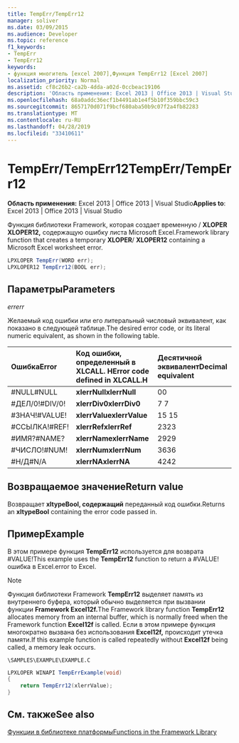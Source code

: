 ```yaml
---
title: TempErr/TempErr12
manager: soliver
ms.date: 03/09/2015
ms.audience: Developer
ms.topic: reference
f1_keywords:
- TempErr
- TempErr12
keywords:
- функция многитель [excel 2007],Функция TempErr12 [Excel 2007]
localization_priority: Normal
ms.assetid: cf8c26b2-ca2b-4dda-a02d-0ccbeac19106
description: 'Область применения: Excel 2013 | Office 2013 | Visual Studio'
ms.openlocfilehash: 68a0addc36ecf1b4491ab1e4f5b10f359bbc59c3
ms.sourcegitcommit: 8657170d071f9bcf680aba50b9c07f2a4fb82283
ms.translationtype: MT
ms.contentlocale: ru-RU
ms.lasthandoff: 04/28/2019
ms.locfileid: "33410611"
---
```

# <a name="temperrtemperr12"></a><span data-ttu-id="ec4b6-104">TempErr/TempErr12</span><span class="sxs-lookup"><span data-stu-id="ec4b6-104">TempErr/TempErr12</span></span>

 <span data-ttu-id="ec4b6-105">**Область применения:** Excel 2013 | Office 2013 | Visual Studio</span><span class="sxs-lookup"><span data-stu-id="ec4b6-105">**Applies to**: Excel 2013 | Office 2013 | Visual Studio</span></span> 
  
<span data-ttu-id="ec4b6-106">Функция библиотеки Framework, которая создает временную  /  **XLOPER XLOPER12,** содержащую ошибку листа Microsoft Excel.</span><span class="sxs-lookup"><span data-stu-id="ec4b6-106">Framework library function that creates a temporary **XLOPER**/ **XLOPER12** containing a Microsoft Excel worksheet error.</span></span> 
  
```cs
LPXLOPER TempErr(WORD err);
LPXLOPER12 TempErr12(BOOL err);
```

## <a name="parameters"></a><span data-ttu-id="ec4b6-107">Параметры</span><span class="sxs-lookup"><span data-stu-id="ec4b6-107">Parameters</span></span>

 <span data-ttu-id="ec4b6-108">_err_</span><span class="sxs-lookup"><span data-stu-id="ec4b6-108">_err_</span></span>
  
<span data-ttu-id="ec4b6-109">Желаемый код ошибки или его литеральный числовый эквивалент, как показано в следующей таблице.</span><span class="sxs-lookup"><span data-stu-id="ec4b6-109">The desired error code, or its literal numeric equivalent, as shown in the following table.</span></span>
  
|<span data-ttu-id="ec4b6-110">**Ошибка**</span><span class="sxs-lookup"><span data-stu-id="ec4b6-110">**Error**</span></span>|<span data-ttu-id="ec4b6-111">**Код ошибки, определенный в XLCALL. H**</span><span class="sxs-lookup"><span data-stu-id="ec4b6-111">**Error code defined in XLCALL.H**</span></span>|<span data-ttu-id="ec4b6-112">**Десятичной эквивалент**</span><span class="sxs-lookup"><span data-stu-id="ec4b6-112">**Decimal equivalent**</span></span>|
|:-----|:-----|:-----|
|<span data-ttu-id="ec4b6-113">#NULL</span><span class="sxs-lookup"><span data-stu-id="ec4b6-113">#NULL</span></span>  <br/> |<span data-ttu-id="ec4b6-114">**xlerrNull**</span><span class="sxs-lookup"><span data-stu-id="ec4b6-114">**xlerrNull**</span></span> <br/> |<span data-ttu-id="ec4b6-115">0</span><span class="sxs-lookup"><span data-stu-id="ec4b6-115">0</span></span>  <br/> |
|<span data-ttu-id="ec4b6-116">#ДЕЛ/0!</span><span class="sxs-lookup"><span data-stu-id="ec4b6-116">#DIV/0!</span></span>  <br/> |<span data-ttu-id="ec4b6-117">**xlerrDiv0**</span><span class="sxs-lookup"><span data-stu-id="ec4b6-117">**xlerrDiv0**</span></span> <br/> |<span data-ttu-id="ec4b6-118">7 </span><span class="sxs-lookup"><span data-stu-id="ec4b6-118">7</span></span>  <br/> |
|<span data-ttu-id="ec4b6-119">#ЗНАЧ!</span><span class="sxs-lookup"><span data-stu-id="ec4b6-119">#VALUE!</span></span>  <br/> |<span data-ttu-id="ec4b6-120">**xlerrValue**</span><span class="sxs-lookup"><span data-stu-id="ec4b6-120">**xlerrValue**</span></span> <br/> |<span data-ttu-id="ec4b6-121">15 </span><span class="sxs-lookup"><span data-stu-id="ec4b6-121">15</span></span>  <br/> |
|<span data-ttu-id="ec4b6-122">#ССЫЛКА!</span><span class="sxs-lookup"><span data-stu-id="ec4b6-122">#REF!</span></span>  <br/> |<span data-ttu-id="ec4b6-123">**xlerrRef**</span><span class="sxs-lookup"><span data-stu-id="ec4b6-123">**xlerrRef**</span></span> <br/> |<span data-ttu-id="ec4b6-124">23</span><span class="sxs-lookup"><span data-stu-id="ec4b6-124">23</span></span>  <br/> |
|<span data-ttu-id="ec4b6-125">#ИМЯ?</span><span class="sxs-lookup"><span data-stu-id="ec4b6-125">#NAME?</span></span>  <br/> |<span data-ttu-id="ec4b6-126">**xlerrName**</span><span class="sxs-lookup"><span data-stu-id="ec4b6-126">**xlerrName**</span></span> <br/> |<span data-ttu-id="ec4b6-127">29</span><span class="sxs-lookup"><span data-stu-id="ec4b6-127">29</span></span>  <br/> |
|<span data-ttu-id="ec4b6-128">#ЧИСЛО!</span><span class="sxs-lookup"><span data-stu-id="ec4b6-128">#NUM!</span></span>  <br/> |<span data-ttu-id="ec4b6-129">**xlerrNum**</span><span class="sxs-lookup"><span data-stu-id="ec4b6-129">**xlerrNum**</span></span> <br/> |<span data-ttu-id="ec4b6-130">36</span><span class="sxs-lookup"><span data-stu-id="ec4b6-130">36</span></span>  <br/> |
|<span data-ttu-id="ec4b6-131">#Н/Д</span><span class="sxs-lookup"><span data-stu-id="ec4b6-131">#N/A</span></span>  <br/> |<span data-ttu-id="ec4b6-132">**xlerrNA**</span><span class="sxs-lookup"><span data-stu-id="ec4b6-132">**xlerrNA**</span></span> <br/> |<span data-ttu-id="ec4b6-133">42</span><span class="sxs-lookup"><span data-stu-id="ec4b6-133">42</span></span>  <br/> |
   
## <a name="return-value"></a><span data-ttu-id="ec4b6-134">Возвращаемое значение</span><span class="sxs-lookup"><span data-stu-id="ec4b6-134">Return value</span></span>

<span data-ttu-id="ec4b6-135">Возвращает **xltypeBool, содержащий** переданный код ошибки.</span><span class="sxs-lookup"><span data-stu-id="ec4b6-135">Returns an **xltypeBool** containing the error code passed in.</span></span> 
  
## <a name="example"></a><span data-ttu-id="ec4b6-136">Пример</span><span class="sxs-lookup"><span data-stu-id="ec4b6-136">Example</span></span>

<span data-ttu-id="ec4b6-137">В этом примере функция **TempErr12** используется для возврата #VALUE!</span><span class="sxs-lookup"><span data-stu-id="ec4b6-137">This example uses the **TempErr12** function to return a #VALUE!</span></span> <span data-ttu-id="ec4b6-138">ошибка в Excel.</span><span class="sxs-lookup"><span data-stu-id="ec4b6-138">error to Excel.</span></span> 
  
> [!NOTE]
> <span data-ttu-id="ec4b6-139">Функция библиотеки Framework **TempErr12** выделяет память из внутреннего буфера, который обычно выделяется при вызвании функции **Framework Excel12f.**</span><span class="sxs-lookup"><span data-stu-id="ec4b6-139">The Framework library function **TempErr12** allocates memory from an internal buffer, which is normally freed when the Framework function **Excel12f** is called.</span></span> <span data-ttu-id="ec4b6-140">Если в этом примере функция многократно вызвана без использования **Excel12f,** происходит утечка памяти.</span><span class="sxs-lookup"><span data-stu-id="ec4b6-140">If this example function is called repeatedly without **Excel12f** being called, a memory leak occurs.</span></span> 
  
 `\SAMPLES\EXAMPLE\EXAMPLE.C`
  
```cs
LPXLOPER WINAPI TempErrExample(void)
{
    return TempErr12(xlerrValue);
}
```

## <a name="see-also"></a><span data-ttu-id="ec4b6-141">См. также</span><span class="sxs-lookup"><span data-stu-id="ec4b6-141">See also</span></span>



[<span data-ttu-id="ec4b6-142">Функции в библиотеке платформы</span><span class="sxs-lookup"><span data-stu-id="ec4b6-142">Functions in the Framework Library</span></span>](functions-in-the-framework-library.md)


